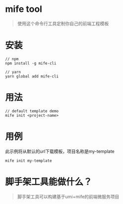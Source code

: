 # mife tool

> 使用这个命令行工具定制你自己的前端工程模板

# 安装

	// npm
	npm install -g mife-cli

	// yarn
	yarn global add mife-cli

# 用法

	// default template demo
	mife init <project-name>

# 用例

此示例将从默认的url下载模板，项目名称是my-template

	mife init my-template

# 脚手架工具能做什么？

> 脚手架工具可以构建基于umi+mife的前端微服务项目
